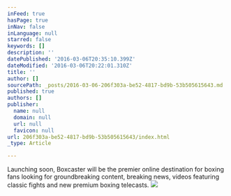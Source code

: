 ```yaml
---
inFeed: true
hasPage: true
inNav: false
inLanguage: null
starred: false
keywords: []
description: ''
datePublished: '2016-03-06T20:35:10.399Z'
dateModified: '2016-03-06T20:22:01.310Z'
title: ''
author: []
sourcePath: _posts/2016-03-06-206f303a-be52-4817-bd9b-53b505615643.md
published: true
authors: []
publisher:
  name: null
  domain: null
  url: null
  favicon: null
url: 206f303a-be52-4817-bd9b-53b505615643/index.html
_type: Article

---
```

Launching soon, Boxcaster will be the premier online destination for boxing fans looking for groundbreaking content, breaking news, videos featuring classic fights and new premium boxing telecasts.
![](https://s3-us-west-2.amazonaws.com/the-grid-img/p/1b4b44c5f4d0d2a5eec203390cfa42d75f3f45a3.jpg)
